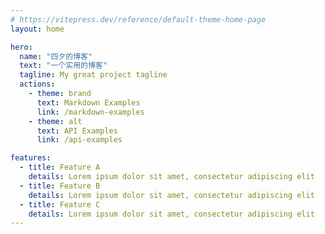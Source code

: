 ```yaml
---
# https://vitepress.dev/reference/default-theme-home-page
layout: home

hero:
  name: "四夕的博客"
  text: "一个实用的博客"
  tagline: My great project tagline
  actions:
    - theme: brand
      text: Markdown Examples
      link: /markdown-examples
    - theme: alt
      text: API Examples
      link: /api-examples

features:
  - title: Feature A
    details: Lorem ipsum dolor sit amet, consectetur adipiscing elit
  - title: Feature B
    details: Lorem ipsum dolor sit amet, consectetur adipiscing elit
  - title: Feature C
    details: Lorem ipsum dolor sit amet, consectetur adipiscing elit
---
```


<script setup>
import { useData } from 'vitepress'

const { page } = useData()
</script>